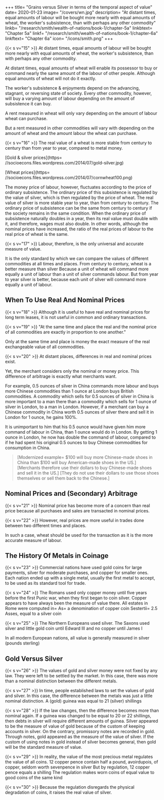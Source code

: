 +++
title=  "Grains versus Silver in terms of the temporal aspect of value"
date=  2020-01-23
image=  "/covers/wn.jpg"
description=  "At distant times, equal amounts of labour will be bought more nearly with equal amounts of wheat, the worker's subsistence, than with perhaps any other commodity"
linkb=  "/research/smith/wealth-of-nations/book-1/chapter-5a"
linkbtext=  "Chapter 5a"
linkf=  "/research/smith/wealth-of-nations/book-1/chapter-6a"
linkftext=  "Chapter 6a"
icon=  "/icons/smith.png"
+++

{{< s v="15" >}} At distant times, equal amounts of labour will be bought more nearly with equal amounts of wheat, the worker's subsistence, than with perhaps any other commodity.

At distant times, equal amounts of wheat will enable its possessor to buy or command nearly the same amount of the labour of other people. Although equal amounts of wheat will not do it exactly.

The worker's subsistence & enjoyments depend on the advancing, stagnant, or reversing state of society. Every other commodity, however, will buy a varying amount of labour depending on the amount of subsistence it can buy.

A rent measured in wheat will only vary depending on the amount of labour wheat can purchase.

But a rent measured in other commodities will vary with depending on the amount of wheat and the amount labour the wheat can purchase.


{{< s v="16" >}} The real value of a wheat is more stable from century to century than from year to year, compared to metal money.

[Gold & silver prices](https= //socioecons.files.wordpress.com/2014/07/gold-silver.jpg)

[Wheat prices](https= //socioecons.files.wordpress.com/2014/07/cornwheat100.png)

The money price of labour, however, fluctuates according to the price of ordinary subsistence.
The ordinary price of this subsistence is regulated by the value of silver, which is then regulated by the price of wheat.
The real value of silver is more stable year to year, than from century to century.
The ordinary price of subsistence can be the same from century to century if the society remains in the same condition.
When the ordinary price of subsistence naturally doubles in a year, then its real value must double with it, and therefore, wages must also double.
In other words, although the nominal prices have increased, the ratio of the real prices of labour to the real price of wheat is the same.


{{< s v="17" >}} Labour, therefore, is the only universal and accurate measure of value.

It is the only standard by which we can compare the values of different commodities at all times and places.
From century to century, wheat is a better measure than silver
Because a unit of wheat will command more equally a unit of labour than a unit of silver commands labour.
But from year to year silver is better, because each unit of silver will command more equally a unit of labour.


## When To Use Real And Nominal Prices

{{< s v="18" >}} Although it is useful to have real and nominal prices for long term leases, it is not useful in common and ordinary transactions.

{{< s v="19" >}} "At the same time and place the real and the nominal price of all commodities are exactly in proportion to one another."

Only at the same time and place is money the exact measure of the real exchangeable value of all commodities.

{{< s v="20" >}} At distant places, differences in real and nominal prices exist.

Yet, the merchant considers only the nominal or money price. This difference of arbitrage is exactly what merchants want.

For example, 0.5 ounces of silver in China commands more labour and buys more Chinese commodities than 1 ounce at London buys British commodities.
A commodity which sells for 0.5 ounces of silver in China is more important to a man there than a commodity which sells for 1 ounce of silver in London, to a man in London.
However, if a merchant can buy a Chinese commodity in China worth 0.5 ounces of silver there and sell it in London for 1 ounce, he gains 100%.

It is unimportant to him that his 0.5 ounce would have given him more command of labour in China, than 1 ounce would do in London.
By getting 1 ounce in London, he now has double the command of labour, compared to if he had spent his original 0.5 ounces to buy Chinese commodities for consumption in China.

> [Modernized example=  $100 will buy more Chinese-made shoes in China than $100 will buy American-made shoes in the US.]
[Merchants therefore use their dollars to buy Chinese-made shoes and sell it in the US.]
[They do not use their dollars to use those shoes themselves or sell them back to the Chinese.]


## Nominal Prices and (Secondary) Arbitrage

{{< s v="21" >}} Nominal price has become more of a concern than real price because all purchases and sales are transacted in nominal prices.

{{< s v="22" >}} However, real prices are more useful in trades done between two different times and places.

In such a case, wheat should be used for the transaction as it is the more accurate measure of labour.


## The History Of Metals in Coinage

{{< s v="23" >}} Commercial nations have used gold coins for large payments, silver for moderate purchases, and copper for smaller ones.
Each nation ended up with a single metal, usually the first metal to accept, to be used as its standard tool for trade.


{{< s v="24" >}} The Romans used only copper money until five years before the first Punic war, when they first began to coin silver.
Copper appears to have always been the measure of value there.
All estates in Rome were computed in= 
As=  a denomination of copper coin
Sestertii=  2.5 Asses, equal to a silver coin

{{< s v="25" >}} The Northern Europeans used silver.
The Saxons used silver and little gold coin until Edward III and no copper until James I

In all modern European nations, all value is generally measured in silver (pounds sterling)


## Gold Versus Silver

{{< s v="26" >}} The values of gold and silver money were not fixed by any law. They were left to be settled by the market. In this case, there was more than a nominal distinction between the different metals.

{{< s v="27" >}} In time, people established laws to set the values of gold and silver. In this case, the difference between the metals was just a little nominal distinction. A (gold) guinea was equal to 21 (silver) shillings

{{< s v="28" >}} If the law changes, then the difference becomes more than nominal again.
If a guinea was changed to be equal to 20 or 22 shillings, then debts in silver will require different amounts of guinea.
Silver appeared to be the measure of value of gold because of the custom of keeping accounts in silver.
On the contrary, promissory notes are recorded in gold.
Through notes, gold appeared as the measure of the value of silver.
If the custom of using notes in gold instead of silver becomes general, then gold will be the standard measure of value.

{{< s v="29" >}} In reality, the value of the most precious metal regulates the value of all coins.
12 copper pence contain half a pound, avoirdupois, of copper, seldom worth sevenpence in silver
But by regulation, 12 copper pence equals a shilling
The regulation makes worn coins of equal value to good coins of the same kind

{{< s v="30" >}} Because the regulation disregards the physical degradation of coins, it raises the real value of silver.

